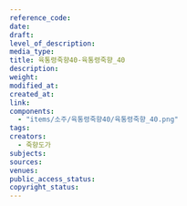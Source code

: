 ```yaml
---
reference_code: 
date: 
draft: 
level_of_description: 
media_type: 
title: 육통령죽향40-육통령죽향_40 
description: 
weight: 
modified_at: 
created_at: 
link: 
components: 
  - "items/소주/육통령죽향40/육통령죽향_40.png"
tags: 
creators: 
  - 죽향도가
subjects: 
sources: 
venues: 
public_access_status: 
copyright_status: 
---
```

